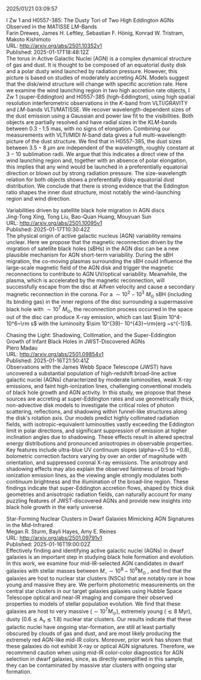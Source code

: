 2025/01/21 03:09:57  

I Zw 1 and H0557-385: The Dusty Tori of Two High Eddington AGNs Observed
  in the MATISSE LM-Bands  
Farin Drewes, James H. Leftley, Sebastian F. Hönig, Konrad W. Tristram, Makoto Kishimoto  
URL: http://arxiv.org/abs/2501.10352v1  
Published: 2025-01-17T18:48:12Z  
  The torus in Active Galactic Nuclei (AGN) is a complex dynamical structure of gas and dust. It is thought to be composed of an equatorial dusty disk and a polar dusty wind launched by radiation pressure. However, this picture is based on studies of moderately accreting AGN. Models suggest that the disk/wind structure will change with specific accretion rate. Here we examine the wind launching region in two high accretion rate objects, I Zw 1 (super-Eddington) and H0557-385 (high-Eddington), using high spatial resolution interferometric observations in the $K$-band from VLTI/GRAVITY and $LM$-bands VLTI/MATISSE. We recover wavelength-dependent sizes of the dust emission using a Gaussian and power law fit to the visibilities. Both objects are partially resolved and have radial sizes in the $KLM$-bands between 0.3 - 1.5 mas, with no signs of elongation. Combining our measurements with VLTI/MIDI $N$-band data gives a full multi-wavelength picture of the dust structure. We find that in H0557-385, the dust sizes between $3.5-8\:\mu\mathrm{m}$ are independent of the wavelength, roughly constant at $3-10$ sublimation radii. We argue that this indicates a direct view of the wind launching region and, together with an absence of polar elongation, this implies that any wind would be launched in a preferentially equatorial direction or blown out by strong radiation pressure. The size-wavelength relation for both objects shows a preferentially disky equatorial dust distribution. We conclude that there is strong evidence that the Eddington ratio shapes the inner dust structure, most notably the wind-launching region and wind direction.   

Variabilities driven by satellite black hole migration in AGN discs  
Jing-Tong Xing, Tong Liu, Bao-Quan Huang, Mouyuan Sun  
URL: http://arxiv.org/abs/2501.10095v1  
Published: 2025-01-17T10:30:42Z  
  The physical origin of active galactic nucleus (AGN) variability remains unclear. Here we propose that the magnetic reconnection driven by the migration of satellite black holes (sBHs) in the AGN disc can be a new plausible mechanism for AGN short-term variability. During the sBH migration, the co-moving plasmas surrounding the sBH could influence the large-scale magnetic field of the AGN disk and trigger the magnetic reconnections to contribute to AGN UV/optical variability. Meanwhile, the plasma, which is accelerated by the magnetic reconnection, will successfully escape from the disc at Alfven velocity and cause a secondary magnetic reconnection in the corona. For a $\sim 10^{2}-10^{3}~{M_\mathrm{\odot}}$ sBH (including its binding gas) in the inner regions of the disc surrounding a supermassive black hole with $\sim 10^{7}~{M_\mathrm{\odot}}$, the reconnection process occurred in the space out of the disc can produce X-ray emission, which can last $\sim 10^4-10^6~\rm s$ with the luminosity $\sim 10^{39}- 10^{43}~\rm{erg ~s^{-1}}$.   

Chasing the Light: Shadowing, Collimation, and the Super-Eddington
  Growth of Infant Black Holes in JWST-Discovered AGNs  
Piero Madau  
URL: http://arxiv.org/abs/2501.09854v1  
Published: 2025-01-16T21:50:41Z  
  Observations with the James Webb Space Telescope (JWST) have uncovered a substantial population of high-redshift broad-line active galactic nuclei (AGNs) characterized by moderate luminosities, weak X-ray emissions, and faint high-ionization lines, challenging conventional models of black hole growth and AGN activity. In this study, we propose that these sources are accreting at super-Eddington rates and use geometrically thick, non-advective disk models to investigate the critical roles of photon scattering, reflections, and shadowing within funnel-like structures along the disk's rotation axis. Our models predict highly collimated radiation fields, with isotropic-equivalent luminosities vastly exceeding the Eddington limit in polar directions, and significant suppression of emission at higher inclination angles due to shadowing. These effects result in altered spectral energy distributions and pronounced anisotropies in observable properties. Key features include ultra-blue UV continuum slopes (alpha=+0.5 to +0.8), bolometric correction factors varying by over an order of magnitude with orientation, and suppressed coronal X-ray emissions. The anisotropy and shadowing effects may also explain the observed faintness of broad high-ionization emission lines, as the viewing angle strongly modulates both continuum brightness and the illumination of the broad-line region. These findings indicate that super-Eddington accretion flows, shaped by thick disk geometries and anisotropic radiation fields, can naturally account for many puzzling features of JWST-discovered AGNs and provide new insights into black hole growth in the early universe.   

Star-Forming Nuclear Clusters in Dwarf Galaxies Mimicking AGN Signatures
  in the Mid-Infrared  
Megan R. Sturm, Bayli Hayes, Amy E. Reines  
URL: http://arxiv.org/abs/2501.09791v1  
Published: 2025-01-16T19:00:02Z  
  Effectively finding and identifying active galactic nuclei (AGNs) in dwarf galaxies is an important step in studying black hole formation and evolution. In this work, we examine four mid-IR-selected AGN candidates in dwarf galaxies with stellar masses between $M_\star \sim 10^8 - 10^9 M_\odot$ , and find that the galaxies are host to nuclear star clusters (NSCs) that are notably rare in how young and massive they are. We perform photometric measurements on the central star clusters in our target galaxies galaxies using Hubble Space Telescope optical and near-IR imaging and compare their observed properties to models of stellar population evolution. We find that these galaxies are host to very massive ($\sim10^7 M_\odot$), extremely young ($\lesssim 8$ Myr), dusty ($0.6 \lesssim \mathrm{A_v} \lesssim 1.8$) nuclear star clusters. Our results indicate that these galactic nuclei have ongoing star-formation, are still at least partially obscured by clouds of gas and dust, and are most likely producing the extremely red AGN-like mid-IR colors. Moreover, prior work has shown that these galaxies do not exhibit X-ray or optical AGN signatures. Therefore, we recommend caution when using mid-IR color-color diagnostics for AGN selection in dwarf galaxies, since, as directly exemplified in this sample, they can be contaminated by massive star clusters with ongoing star formation.   

